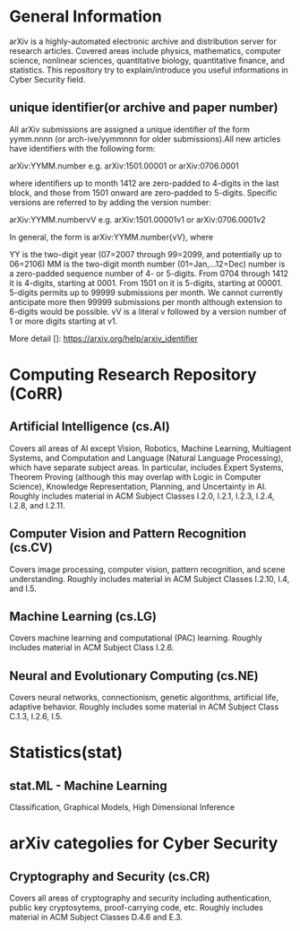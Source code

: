 
# General Information
arXiv is a highly-automated electronic archive and distribution server for research articles. Covered areas include physics, mathematics, computer science, nonlinear sciences, quantitative biology, quantitative finance, and statistics.
This repository try to explain/introduce you useful informations in Cyber Security field.
## unique identifier(or archive and paper number)
All arXiv submissions are assigned a unique identifier of the form yymm.nnnn (or arch-ive/yymmnnn for older submissions).All new articles have identifiers with the following form:

arXiv:YYMM.number
e.g. arXiv:1501.00001 or arXiv:0706.0001

where identifiers up to month 1412 are zero-padded to 4-digits in the last block, and those from 1501 onward are zero-padded to 5-digits. Specific versions are referred to by adding the version number:

arXiv:YYMM.numbervV
e.g. arXiv:1501.00001v1 or arXiv:0706.0001v2

In general, the form is arXiv:YYMM.number{vV}, where

YY is the two-digit year (07=2007 through 99=2099, and potentially up to 06=2106)
MM is the two-digit month number (01=Jan,...12=Dec)
number is a zero-padded sequence number of 4- or 5-digits. From 0704 through 1412 it is 4-digits, starting at 0001. From 1501 on it is 5-digits, starting at 00001. 5-digits permits up to 99999 submissions per month. We cannot currently anticipate more then 99999 submissions per month although extension to 6-digits would be possible.
vV is a literal v followed by a version number of 1 or more digits starting at v1.

More detail []: https://arxiv.org/help/arxiv_identifier 
# Computing Research Repository (CoRR)
## Artificial Intelligence (cs.AI)
Covers all areas of AI except Vision, Robotics, Machine Learning, Multiagent Systems, and Computation and Language (Natural Language Processing), which have separate subject areas. In particular, includes Expert Systems, Theorem Proving (although this may overlap with Logic in Computer Science), Knowledge Representation, Planning, and Uncertainty in AI. Roughly includes material in ACM Subject Classes I.2.0, I.2.1, I.2.3, I.2.4, I.2.8, and I.2.11.
## Computer Vision and Pattern Recognition (cs.CV)
Covers image processing, computer vision, pattern recognition, and scene understanding. Roughly includes material in ACM Subject Classes I.2.10, I.4, and I.5.
## Machine Learning (cs.LG)
Covers machine learning and computational (PAC) learning. Roughly includes material in ACM Subject Class I.2.6.
## Neural and Evolutionary Computing (cs.NE)
Covers neural networks, connectionism, genetic algorithms, artificial life, adaptive behavior. Roughly includes some material in ACM Subject Class C.1.3, I.2.6, I.5.
# Statistics(stat)
## stat.ML - Machine Learning
Classification, Graphical Models, High Dimensional Inference

# arXiv categolies for Cyber Security
## Cryptography and Security (cs.CR)
Covers all areas of cryptography and security including authentication, public key cryptosytems, proof-carrying code, etc. Roughly includes material in ACM Subject Classes D.4.6 and E.3.
